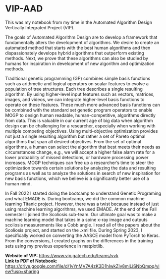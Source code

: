 # VIP-AAD
This was my notebook from my time in the Automated Algorithm Design Vertically Integrated Project (VIP).

The goals of Automated Algorithm Design are to develop a framework that fundamentally alters the development of algorithms. We desire to create an automated method that starts with the best human algorithms and then dispassionately develops hybrid algorithms that outperform existing methods. Next, we prove that these algorithms can also be studied by humans for inspiration in development of new algorithm and optimization methods.

Traditional genetic programming (GP) combines simple basis functions such as arithmetic and logical operators on scalar features to evolve a population of tree structures. Each tree describes a single resulting algorithm. By using higher-level input features such as vectors, matrices, images, and videos, we can integrate higher-level basis functions to operate on these features. These much more advanced basis functions can be combined with the standard set genetic program operators to enable MOGP to design human readable, human-competitive, algorithms directly from data. This is valuable in our current age of big data when algorithm design can be challenging for a researcher, especially when working with multiple competing objectives. Using multi-objective optimization provides not just a single resulting algorithm but rather a set of Pareto optimal algorithms that span all desired objectives. From the set of optimal algorithms, a human can select the algorithm that best meets their needs as circumstances change, e.g., we will accept a higher false alarm rate for a lower probability of missed detections, or hardware processing power increases. MOGP techniques can free up a researcher’s time to steer the optimization towards certain solutions by analyzing the data and resulting programs as well as to analyze the solutions in search of new inspiration for new basis functions, which we believe is a significantly better use of a human mind.

In Fall 2022 I started doing the bootcamp to understand Genetic Programing and what EMADE is. During bootcamp, we did the common machine learning Titanic project. However, there was a twist because instead of just using machine learning algorithms, we used EMADE. At the end of the Fall semester I joined the Scoliosis sub-team. Our ultimate goal was to make a machine learning model that takes in a spine x-ray image and outputs scoliosis measurements like a Cobb angle. I read all of the papers about the Scoliosis project, and started on the .xml file. During Spring 2023, I specifically worked on converting the AASCE model from PyTorch to Keras. From the conversions, I created graphs on the differences in the training sets using my previous experience in matplotlib.

**Website of VIP:** https://www.vip.gatech.edu/teams/vvk  
**Link to PDF of Notebook:** https://drive.google.com/file/d/1vYnMV7A4zK3D1hIwkZIy8mlLiSNbQmpq/view?usp=sharing
